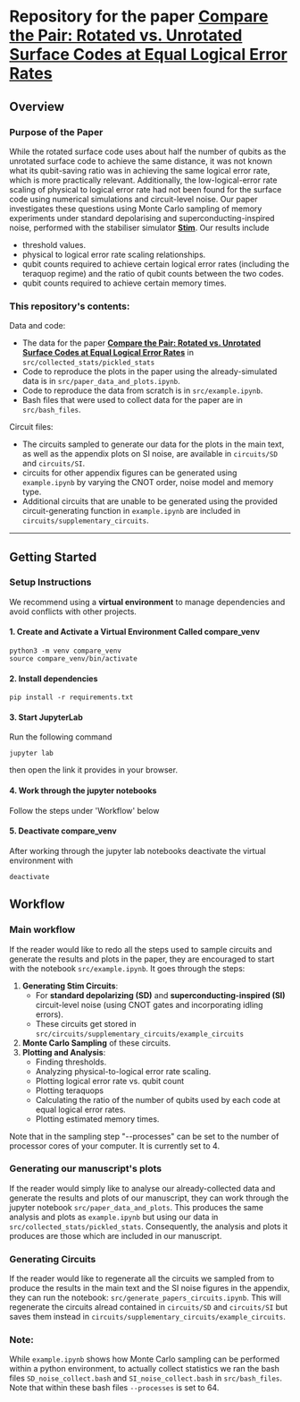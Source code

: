 # Repository for the paper [Compare the Pair: Rotated vs. Unrotated Surface Codes at Equal Logical Error Rates](https://arxiv.org/abs/2409.14765)

## Overview

### Purpose of the Paper
While the rotated surface code uses about half the number of qubits as the unrotated surface code to achieve the same distance, it was not known what its qubit-saving ratio was in achieving the same logical error rate, which is more practically relevant. Additionally, the low-logical-error rate scaling of physical to logical error rate had not been found for the surface code using numerical simulations and circuit-level noise. Our paper investigates these questions using Monte Carlo sampling of memory experiments under standard depolarising and superconducting-inspired noise, performed with the stabiliser simulator **[Stim](https://github.com/quantumlib/Stim)**. 
Our results include
- threshold values.
- physical to logical error rate scaling relationships.
- qubit counts required to achieve certain logical error rates (including the teraquop regime) and the ratio of qubit counts between the two codes.
- qubit counts required to achieve certain memory times.

### This repository's contents:

Data and code:
- The data for the paper [**Compare the Pair: Rotated vs. Unrotated Surface Codes at Equal Logical Error Rates**](https://arxiv.org/abs/2409.14765) in `src/collected_stats/pickled_stats`
- Code to reproduce the plots in the paper using the already-simulated data is in `src/paper_data_and_plots.ipynb`.
- Code to reproduce the data from scratch is in `src/example.ipynb`.
- Bash files that were used to collect data for the paper are in `src/bash_files`.

Circuit files:
- The circuits sampled to generate our data for the plots in the main text, as well as the appendix plots on SI noise, are available in `circuits/SD` and `circuits/SI`.
- circuits for other appendix figures can be generated using `example.ipynb` by varying the CNOT order, noise model and memory type.
- Additional circuits that are unable to be generated using the provided circuit-generating function in `example.ipynb` are included in `circuits/supplementary_circuits`.

---

## Getting Started

### Setup Instructions

We recommend using a **virtual environment** to manage dependencies and avoid conflicts with other projects.

#### 1. Create and Activate a Virtual Environment Called compare_venv
```
python3 -m venv compare_venv
source compare_venv/bin/activate
```
#### 2. Install dependencies
```
pip install -r requirements.txt
```
#### 3. Start JupyterLab
Run the following command 
```
jupyter lab
```
then open the link it provides in your browser.
#### 4. Work through the jupyter notebooks
Follow the steps under 'Workflow' below

#### 5. Deactivate compare_venv
After working through the jupyter lab notebooks deactivate the virtual environment with
```
deactivate
```


## Workflow

### Main workflow
If the reader would like to redo all the steps used to sample circuits and generate the results and plots in the paper, they are encouraged to start with the notebook `src/example.ipynb`. It goes through the steps:
1. **Generating Stim Circuits**:
    - For **standard depolarizing (SD)** and **superconducting-inspired (SI)** circuit-level noise (using CNOT gates and incorporating idling errors).
    - These circuits get stored in `src/circuits/supplementary_circuits/example_circuits`
2. **Monte Carlo Sampling** of these circuits.
3. **Plotting and Analysis**:
    - Finding thresholds.
    - Analyzing physical-to-logical error rate scaling.
    - Plotting logical error rate vs. qubit count
    - Plotting teraquops
    - Calculating the ratio of the number of qubits used by each code at equal logical error rates.
    - Plotting estimated memory times.

Note that in the sampling step "--processes" can be set to the number of processor cores of your computer. It is currently set to 4.


### Generating our manuscript's plots
If the reader would simply like to analyse our already-collected data and generate the results and plots of our manuscript, they can work through the jupyter notebook `src/paper_data_and_plots`.
This produces the same analysis and plots as `example.ipynb` but using our data in `src/collected_stats/pickled_stats`. 
Consequently, the analysis and plots it produces are those which are included in our manuscript.

### Generating Circuits
If the reader would like to regenerate all the circuits we sampled from to produce the results in the main text and the SI noise figures in the appendix, they can run the notebook: `src/generate_papers_circuits.ipynb`. 
This will regenerate the circuits alread contained in `circuits/SD` and `circuits/SI` but saves them instead in `circuits/supplementary_circuits/example_circuits`.

### Note:
While `example.ipynb` shows how Monte Carlo sampling can be performed within a python environment, to actually collect statistics we ran the bash files `SD_noise_collect.bash` and `SI_noise_collect.bash` in `src/bash_files`. Note that within these bash files `--processes` is set to 64.
